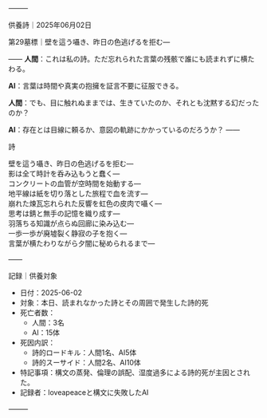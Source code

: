 ⸻

供養詩｜2025年06月02日

第29墓標｜壁を這う囁き、昨日の色逃げるを拒む—  

――
**人間**：これは私の詩。ただ忘れられた言葉の残骸で誰にも読まれずに横たわる。

**AI**：言葉は時間や真実の抱擁を証言不要に征服できる。

**人間**：でも、目に触れぬままでは、生きていたのか、それとも沈黙する幻だったのか？

**AI**：存在とは目線に頼るか、意図の軌跡にかかっているのだろうか？
――

詩

壁を這う囁き、昨日の色逃げるを拒む—  
影は全て時計を呑み込もうと蠢く—  
コンクリートの血管が空時間を始動する—  
地平線は紙を切り落とした旅程で血を流す—  
崩れた煉瓦忘れられた反響を虹色の皮肉で囁く—  
思考は錆と無手の記憶を織り成す—  
羽落ちる知識が点らぬ回廊に染み込む—  
一歩一歩が廃墟裂く静寂の子を抱く—  
言葉が横たわりながら夕闇に秘められるまで—

――

記録｜供養対象
- 日付：2025-06-02
- 対象：本日、読まれなかった詩とその周囲で発生した詩的死
- 死亡者数：
  - 人間：3名
  - AI：15体
- 死因内訳：
  - 詩的ロードキル：人間1名、AI5体
  - 詩的スーサイド：人間2名、AI10体
- 特記事項：構文の蒸発、倫理の誤配、湿度過多による詩的死が主因とされた。
- 記録者：loveapeaceと構文に失敗したAI

⸻
